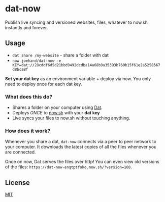 # dat-now

Publish live syncing and versioned websites, files, whatever to now.sh instantly and forever.

## Usage

* `dat share /my-website` - share a folder with dat
* `now joehand/dat-now -e KEY=dat://28cddf6d5d21bbd9492dcdba14a68b9a35393b769b15f61e2a5258567d8bca8f`

**Set your dat key** as an environment variable + deploy via now. You only need to deploy once for each dat key.

### What does this do?

* Shares a folder on your computer using [Dat](github.com/datproject/dat).
* Deploys *ONCE* to [now.sh](https://zeit.co/now) with your **dat key**
* Live syncs your files to now.sh without touching anything.

### How does it work?

Whenever you share a dat, `dat-now` connects via a peer to peer network to your computer. It downloads the latest copies of all the files whenever you are connected.

Once on now, Dat serves the files over http! You can even view old versions of the files: `https://dat-now-enqtptfoko.now.sh/?version=100`.

## License

[MIT](LICENSE.md)

